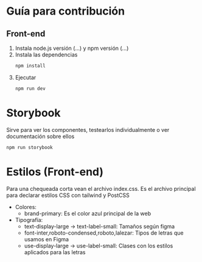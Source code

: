 # Guía para contribución

## Front-end

1. Instala node.js versión (...) y npm versión (...)
2. Instala las dependencias
   ```bash
   npm install
   ```
3. Ejecutar
   ```bash
   npm run dev
   ```

# Storybook

Sirve para ver los componentes, testearlos individualmente o ver documentación sobre ellos

```bash
npm run storybook
```

# Estilos (Front-end)

Para una chequeada corta vean el archivo index.css. Es el archivo principal para declarar estilos CSS con tailwind y PostCSS

- Colores:
  - brand-primary: Es el color azul principal de la web
- Tipografía:
  - text-display-large -> text-label-small: Tamaños según figma
  - font-inter,roboto-condensed,roboto,lalezar: Tipos de letras que usamos en Figma
  - use-display-large -> use-label-small: Clases con los estilos aplicados para las letras
